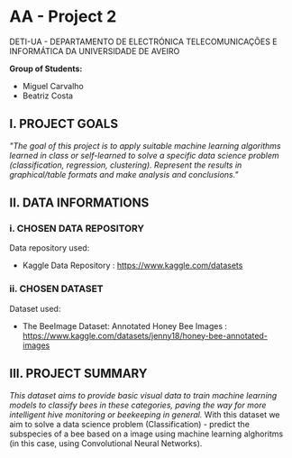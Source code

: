 # AA - Project 2
DETI-UA - DEPARTAMENTO DE ELECTRÓNICA TELECOMUNICAÇÕES E INFORMÁTICA DA UNIVERSIDADE DE AVEIRO

**Group of Students:**
- Miguel Carvalho
- Beatriz Costa

## I. PROJECT GOALS
*"The goal of this project is to apply suitable machine learning algorithms learned in class or self-learned
to solve a specific data science problem (classification, regression, clustering). Represent the results in
graphical/table formats and make analysis and conclusions."* 

## II. DATA INFORMATIONS

### i. CHOSEN DATA REPOSITORY
Data repository used:
- Kaggle Data Repository : https://www.kaggle.com/datasets

### ii. CHOSEN DATASET
Dataset used:
- The BeeImage Dataset: Annotated Honey Bee Images : https://www.kaggle.com/datasets/jenny18/honey-bee-annotated-images

## III. PROJECT SUMMARY
*This dataset aims to provide basic visual data to train machine learning models to classify bees in these categories, paving the way for more intelligent hive monitoring or beekeeping in general.*
With this dataset we aim to solve a data science problem (Classification) - predict the subspecies of a bee based on a image using machine learning alghoritms (in this case, using Convolutional Neural Networks).
